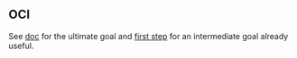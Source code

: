 ## OCI ##

See [doc](doc/design.md) for the ultimate goal and
[first step](doc/first_step.md) for an intermediate goal already useful.
